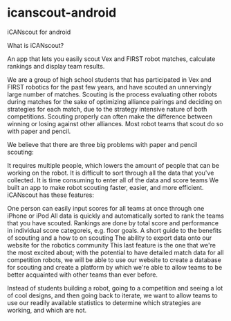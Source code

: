 icanscout-android
=================

iCANscout for android

What is iCANscout?

An app that lets you easily scout Vex and FIRST robot matches, calculate rankings and display team results.

We are a group of high school students that has participated in Vex and FIRST robotics for the past few years, 
and have scouted an unnervingly large number of matches. Scouting is the process evaluating other robots during 
matches for the sake of optimizing alliance pairings and deciding on strategies for each match, due to the 
strategy intensive nature of both competitions. Scouting properly can often make the difference between winning 
or losing against other alliances. Most robot teams that scout do so with paper and pencil.  

We believe that there are three big problems with paper and pencil scouting:

It requires multiple people, which lowers the amount of people that can be working on the robot.
It is difficult to sort through all the data that you've collected.
It is time consuming to enter all of the data and score teams
We built an app to make robot scouting faster, easier, and more efficient. iCANscout has these features:


One person can easily input scores for all teams at once through one iPhone or iPod
All data is quickly and automatically sorted to rank the teams that you have scouted.  Rankings are done by total 
score and performance in individual score categoreis, e.g. floor goals.
A short guide to the benefits of scouting and a how to on scouting
The ability to export data onto our website for the robotics community
This last feature is the one that we're the most excited about; with the potential to have detailed match data for 
all competition robots, we will be able to use our website to create a database for scouting and create a platform 
by which we're able to allow teams to be better acquainted with other teams than ever before.

Instead of students building a robot, going to a competition and seeing a lot of cool designs, and then going back 
to iterate, we want to allow teams to use our readily available statistics to determine which strategies are 
working, and which are not.
